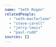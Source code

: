 ```yaml
---
name: "Seth Rogen"
relatedPeople:
  - "seth-macfarlane"
  - "steve-carell"
  - "jerry-lewis"
  - "paul-rudd"
sources: []
---
```


